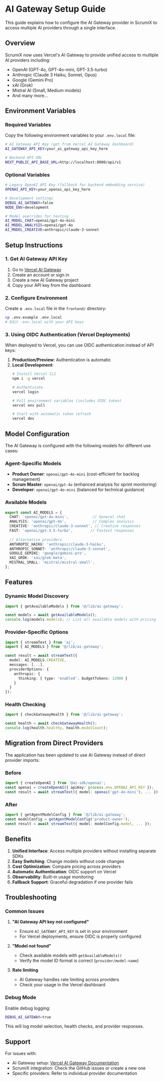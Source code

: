 # AI Gateway Setup Guide

This guide explains how to configure the AI Gateway provider in ScrumiX to access multiple AI providers through a single interface.

## Overview

ScrumiX now uses Vercel's AI Gateway to provide unified access to multiple AI providers including:
- OpenAI (GPT-4o, GPT-4o-mini, GPT-3.5-turbo)
- Anthropic (Claude 3 Haiku, Sonnet, Opus)
- Google (Gemini Pro)
- xAI (Grok)
- Mistral AI (Small, Medium models)
- And many more...

## Environment Variables

### Required Variables

Copy the following environment variables to your `.env.local` file:

```bash
# AI Gateway API Key (get from Vercel AI Gateway dashboard)
AI_GATEWAY_API_KEY=your_ai_gateway_api_key_here

# Backend API URL
NEXT_PUBLIC_API_BASE_URL=http://localhost:8000/api/v1
```

### Optional Variables

```bash
# Legacy OpenAI API Key (fallback for backend embedding service)
OPENAI_API_KEY=your_openai_api_key_here

# Development settings
DEBUG_AI_GATEWAY=false
NODE_ENV=development

# Model overrides for testing
AI_MODEL_CHAT=openai/gpt-4o-mini
AI_MODEL_ANALYSIS=openai/gpt-4o
AI_MODEL_CREATIVE=anthropic/claude-3-sonnet
```

## Setup Instructions

### 1. Get AI Gateway API Key

1. Go to [Vercel AI Gateway](https://vercel.com/docs/ai-gateway)
2. Create an account or sign in
3. Create a new AI Gateway project
4. Copy your API key from the dashboard

### 2. Configure Environment

Create a `.env.local` file in the `frontend/` directory:

```bash
cp .env.example .env.local
# Edit .env.local with your API keys
```

### 3. Using OIDC Authentication (Vercel Deployments)

When deployed to Vercel, you can use OIDC authentication instead of API keys:

1. **Production/Preview**: Authentication is automatic
2. **Local Development**: 
   ```bash
   # Install Vercel CLI
   npm i -g vercel
   
   # Authenticate
   vercel login
   
   # Pull environment variables (includes OIDC token)
   vercel env pull
   
   # Start with automatic token refresh
   vercel dev
   ```

## Model Configuration

The AI Gateway is configured with the following models for different use cases:

### Agent-Specific Models

- **Product Owner**: `openai/gpt-4o-mini` (cost-efficient for backlog management)
- **Scrum Master**: `openai/gpt-4o` (enhanced analysis for sprint monitoring)
- **Developer**: `openai/gpt-4o-mini` (balanced for technical guidance)

### Available Models

```typescript
export const AI_MODELS = {
  CHAT: 'openai/gpt-4o-mini',           // General chat
  ANALYSIS: 'openai/gpt-4o',            // Complex analysis
  CREATIVE: 'anthropic/claude-3-sonnet', // Creative responses
  FAST: 'openai/gpt-3.5-turbo',        // Fastest responses
  
  // Alternative providers
  ANTHROPIC_HAIKU: 'anthropic/claude-3-haiku',
  ANTHROPIC_SONNET: 'anthropic/claude-3-sonnet',
  GOOGLE_GEMINI: 'google/gemini-pro',
  XAI_GROK: 'xai/grok-beta',
  MISTRAL_SMALL: 'mistral/mistral-small',
};
```

## Features

### Dynamic Model Discovery

```typescript
import { getAvailableModels } from '@/lib/ai-gateway';

const models = await getAvailableModels();
console.log(models.models); // List all available models with pricing
```

### Provider-Specific Options

```typescript
import { streamText } from 'ai';
import { AI_MODELS } from '@/lib/ai-gateway';

const result = await streamText({
  model: AI_MODELS.CREATIVE,
  messages: [...],
  providerOptions: {
    anthropic: {
      thinking: { type: 'enabled', budgetTokens: 12000 }
    }
  }
});
```

### Health Checking

```typescript
import { checkGatewayHealth } from '@/lib/ai-gateway';

const health = await checkGatewayHealth();
console.log(health.healthy, health.modelCount);
```

## Migration from Direct Providers

The application has been updated to use AI Gateway instead of direct provider imports:

### Before
```typescript
import { createOpenAI } from '@ai-sdk/openai';
const openai = createOpenAI({ apiKey: process.env.OPENAI_API_KEY });
const result = await streamText({ model: openai('gpt-4o-mini'), ... });
```

### After
```typescript
import { getAgentModelConfig } from '@/lib/ai-gateway';
const modelConfig = getAgentModelConfig('product-owner');
const result = await streamText({ model: modelConfig.model, ... });
```

## Benefits

1. **Unified Interface**: Access multiple providers without installing separate SDKs
2. **Easy Switching**: Change models without code changes
3. **Cost Optimization**: Compare pricing across providers
4. **Automatic Authentication**: OIDC support on Vercel
5. **Observability**: Built-in usage monitoring
6. **Fallback Support**: Graceful degradation if one provider fails

## Troubleshooting

### Common Issues

1. **"AI Gateway API key not configured"**
   - Ensure `AI_GATEWAY_API_KEY` is set in your environment
   - For Vercel deployments, ensure OIDC is properly configured

2. **"Model not found"**
   - Check available models with `getAvailableModels()`
   - Verify the model ID format is correct (`provider/model-name`)

3. **Rate limiting**
   - AI Gateway handles rate limiting across providers
   - Check your usage in the Vercel dashboard

### Debug Mode

Enable debug logging:

```bash
DEBUG_AI_GATEWAY=true
```

This will log model selection, health checks, and provider responses.

## Support

For issues with:
- AI Gateway setup: [Vercel AI Gateway Documentation](https://vercel.com/docs/ai-gateway)
- ScrumiX integration: Check the GitHub issues or create a new one
- Specific providers: Refer to individual provider documentation
